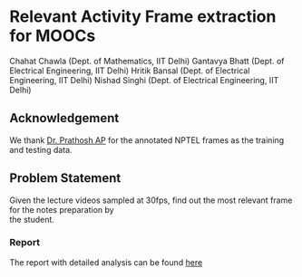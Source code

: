 # Relevant Activity Frame extraction for MOOCs
Chahat Chawla (Dept. of Mathematics, IIT Delhi)
Gantavya Bhatt (Dept. of Electrical Engineering, IIT Delhi)
Hritik Bansal (Dept. of Electrical Engineering, IIT Delhi)
Nishad Singhi (Dept. of Electrical Engineering, IIT Delhi)

## Acknowledgement
We thank [Dr. Prathosh AP](https://sites.google.com/view/prathosh) for the annotated NPTEL frames as the training and testing data. 

## Problem Statement
Given the lecture videos sampled at 30fps, find out the most relevant frame for the notes preparation by <br/>
the student.

### Report
The report with detailed analysis can be found [here](./Report.pdf)
